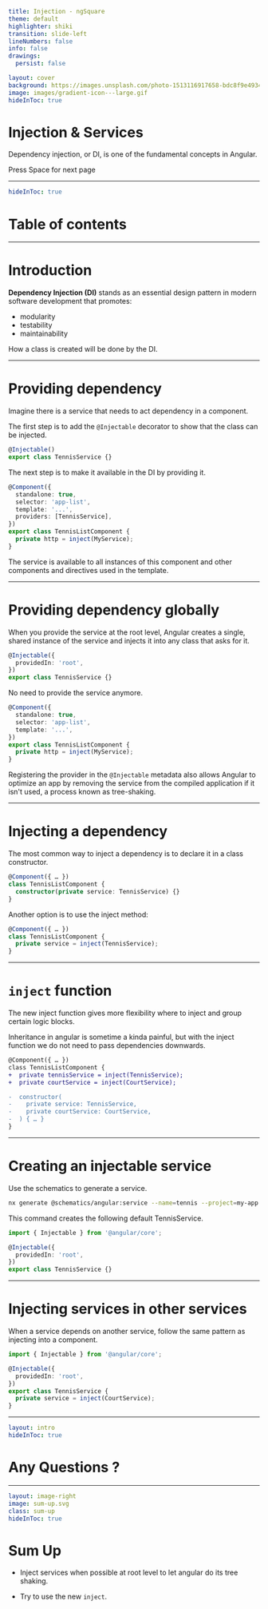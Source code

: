 ```yaml
title: Injection - ngSquare
theme: default
highlighter: shiki
transition: slide-left
lineNumbers: false
info: false
drawings:
  persist: false

layout: cover
background: https://images.unsplash.com/photo-1513116917658-bdc8f9e49348?q=80&w=2400&auto=format&fit=crop&ixlib=rb-4.0.3&ixid=M3wxMjA3fDB8MHxwaG90by1wYWdlfHx8fGVufDB8fHx8fA%3D%3D
image: images/gradient-icon---large.gif
hideInToc: true
```

# Injection & Services

Dependency injection, or DI, is one of the fundamental concepts in Angular.

<div class="pt-12">
  <span @click="$slidev.nav.next" class="px-2 py-1 rounded cursor-pointer" hover="bg-white bg-opacity-10">
    Press Space for next page <carbon:arrow-right class="inline"/>
  </span>
</div>

<div class="abs-br m-6 flex gap-2">
  <a href="https://github.com/ng-square/slides" target="_blank" alt="GitHub" title="Open in GitHub"
    class="text-xl slidev-icon-btn opacity-50 !border-none !hover:text-white">
    <carbon-logo-github />
  </a>
</div>

---

```yaml
hideInToc: true
```

# Table of contents

<Toc maxDepth="1"></Toc>

---

# Introduction

**Dependency Injection (DI)** stands as an essential design pattern in modern software development that promotes:

- modularity
- testability
- maintainability

How a class is created will be done by the DI.

---

# Providing dependency

Imagine there is a service that needs to act dependency in a component.

The first step is to add the `@Injectable` decorator to show that the class can be injected.

```ts
@Injectable()
export class TennisService {}
```

The next step is to make it available in the DI by providing it.

```ts {5,8}
@Component({
  standalone: true,
  selector: 'app-list',
  template: '...',
  providers: [TennisService],
})
export class TennisListComponent {
  private http = inject(MyService);
}
```

The service is available to all instances of this component and other components and directives used in the template.

---

# Providing dependency globally

When you provide the service at the root level, Angular creates a single, shared instance of the service and injects it into any class that asks for it.

```ts {1-3}
@Injectable({
  providedIn: 'root',
})
export class TennisService {}
```

No need to provide the service anymore.

```ts {7}
@Component({
  standalone: true,
  selector: 'app-list',
  template: '...',
})
export class TennisListComponent {
  private http = inject(MyService);
}
```

Registering the provider in the `@Injectable` metadata also allows Angular to optimize an app by removing the service from the compiled application if it isn't used, a process known as tree-shaking.

---

# Injecting a dependency

The most common way to inject a dependency is to declare it in a class constructor.

```ts
@Component({ … })
class TennisListComponent {
  constructor(private service: TennisService) {}
}
```

Another option is to use the inject method:

```ts
@Component({ … })
class TennisListComponent {
  private service = inject(TennisService);
}
```

---

# `inject` function

The new inject function gives more flexibility where to inject and group certain logic blocks.

Inheritance in angular is sometime a kinda painful, but with the inject function we do not need to pass dependencies downwards.

```diff
@Component({ … })
class TennisListComponent {
+  private tennisService = inject(TennisService);
+  private courtService = inject(CourtService);

-  constructor(
-    private service: TennisService,
-    private courtService: CourtService,
-  ) { … }
}
```

---

# Creating an injectable service

Use the schematics to generate a service.

```bash
nx generate @schematics/angular:service --name=tennis --project=my-app --skipTests=true --no-interactive
```

This command creates the following default TennisService.

```ts
import { Injectable } from '@angular/core';

@Injectable({
  providedIn: 'root',
})
export class TennisService {}
```

---

# Injecting services in other services

When a service depends on another service, follow the same pattern as injecting into a component.

```ts
import { Injectable } from '@angular/core';

@Injectable({
  providedIn: 'root',
})
export class TennisService {
  private service = inject(CourtService);
}
```

---

```yaml
layout: intro
hideInToc: true
```

# Any Questions ?

---

```yaml
layout: image-right
image: sum-up.svg
class: sum-up
hideInToc: true
```

# Sum Up

<v-click>

- Inject services when possible at root level to let angular do its tree shaking.

</v-click>
<v-click>

- Try to use the new `inject`.

</v-click>
